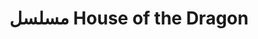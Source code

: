---
title: مسلسل House of the Dragon
description: مشاهدة مسلسل الدراما والاكشن التاريخي بيت التنين House of the Dragon مترجم بطولة بادي كونسيدين و أوليفيا كوك و إيما دارسي و مات سميث كامل بجودة عالية HD اون لاين علي موقع ايجي ناو. القصة  تدور الأحداث قبل 300 عام من أحداث المسلسل الأصلي، حيث سيركز على تفاصيل عائلة آل تارجارين ولمحات هامة في تاريخ العائلة التي حكمت ويستروس منذ زمن بعيد، وصولًا إلى رقصة التنانين والصراعات الداخلية في العائلة التي دمرت كل شيء وهددت بانقراض التنانين للأبد.
img: 17.jpg
quality: 1080p WEB-DL
youtube: https://www.youtube.com/watch?v=DotnJ7tTA34
year: 2022
time: 60
Producers: الولايات المتحدة الأمريكية
imdb: 
  rating: 9.1
  Votes: 42147
  link: https://www.imdb.com/title/tt11198330/
tags: [أكشن, دراما, مغامرات ]
categories: مسلسلات أجنبى
sections: Series
---